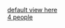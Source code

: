 <a href="https://lukec611.github.io/basic-map/">default view here</a>
<br/>
<a href="https://lukec611.github.io/basic-map/?numPeople=4">4 people</a>
